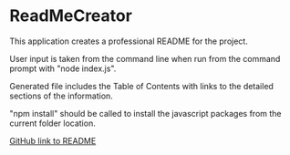 # ReadMeCreator

This application creates a professional README for the project.

User input is taken from the command line when run from the command prompt with "node index.js".

Generated file includes the Table of Contents with links to the detailed sections of the information.

"npm install" should be called to install the javascript packages from the current folder location.

[GitHub link to README](https://github.com/monikakakuturu/ReadMeCreator/blob/master/Develop/README.md)
